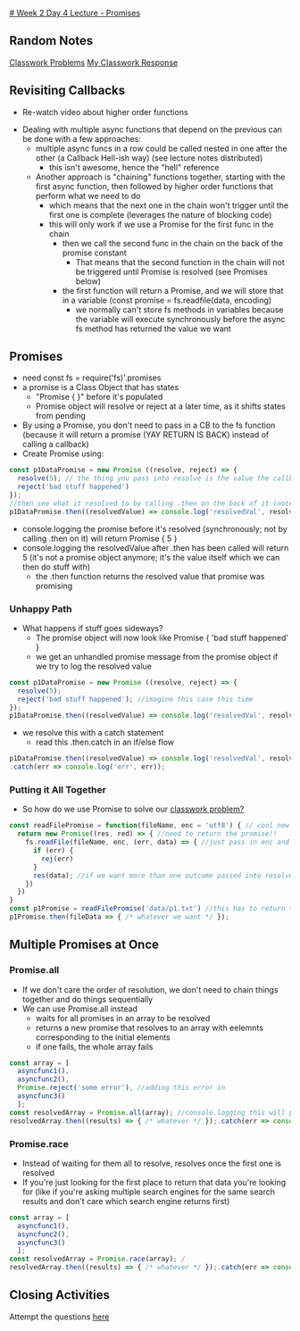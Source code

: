 [# Week 2 Day 4 Lecture - Promises](https://web.compass.lighthouselabs.ca/activities/356)

## Random Notes

[Classwork Problems](https://github.com/nicoleticknor/w2d4_classwork)
[My Classwork Response](/Users/nicoleticknor/lighthouse/w2/d4/w2d4_classwork/01_classwork.js)

## Revisiting Callbacks

- Re-watch video about higher order functions

* Dealing with multiple async functions that depend on the previous can be done with a few approaches:
  * multiple async funcs in a row could be called nested in one after the other (a Callback Hell-ish way) (see lecture notes distributed)
    * this isn't awesome, hence the "hell" reference
  * Another approach is "chaining" functions together, starting with the first async function, then followed by higher order functions that perform what we need to do 
      * which means that the next one in the chain won't trigger until the first one is complete (leverages the nature of blocking code)
      * this will only work if we use a Promise for the first func in the chain
        * then we call the second func in the chain on the back of the promise constant
          * That means that the second function in the chain will not be triggered until Promise is resolved (see Promises below)
        * the first function will return a Promise, and we will store that in a variable (const promise = fs.readfile(data, encoding)
          * we normally can't store fs methods in variables because the variable will execute synchronously before the async fs method has returned the value we want

## Promises

* need const fs = require('fs)'.promises
* a promise is a Class Object that has states
  * "Promise { <pending> }" before it's populated
  * Promise object will resolve or reject at a later time, as it shifts states from pending
* By using a Promise, you don't need to pass in a CB to the fs function (because it will return a promise (YAY RETURN IS BACK) instead of calling a callback)
* Create Promise using:
```js
const p1DataPromise = new Promise ((resolve, reject) => {
  resolve(5); // the thing you pass into resolve is the value the callback (.then) gets passed
  reject('bad stuff happened')
});
//then see what it resolved to by calling .then on the back of it (note that resolvedValue is 5 in this example)
p1DataPromise.then((resolvedValue) => console.log('resolvedVal', resolvedValue));
```
* console.logging the promise before it's resolved (synchronously; not by calling .then on it) will return Promise { 5 } 
* console.logging the resolvedValue after .then has been called will return 5 (it's not a promise object anymore; it's the value itself which we can then do stuff with)
  * the .then function returns the resolved value that promise was promising

### Unhappy Path 

* What happens if stuff goes sideways?
  * The promise object will now look like Promise { <rejected> 'bad stuff happened' }
  * we get an unhandled promise message from the promise object if we try to log the resolved value
```js
const p1DataPromise = new Promise ((resolve, reject) => {
  resolve(5);
  reject('bad stuff happened'); //imagine this case this time
});
p1DataPromise.then((resolvedValue) => console.log('resolvedVal', resolvedValue)); //this will log the unresolved promise note
```

* we resolve this with a catch statement
  * read this .then.catch in an if/else flow
```js
p1DataPromise.then((resolvedValue) => console.log('resolvedVal', resolvedValue));
.catch(err => console.log('err', err));
```

### Putting it All Together
* So how do we use Promise to solve our [classwork problem?](/Users/nicoleticknor/lighthouse/w2/d4/w2d4_classwork/01_classwork.js)

```js
const readFilePromise = function(fileName, enc = 'utf8') { // cool new way to default a parameter if no argument is passed
  return new Promise((res, red) => { //need to return the promise!!
    fs.readFile(fileName, enc, (err, data) => { //just pass in enc and it will use enc = 'utf8' as the argument
      if (err) {
        rej(err)
      }
      res(data); //if we want more than one outcome passed into resolve, we need to wrap it in an object such as ({ file: data, filelength: data.length})
    })
  })
}
const p1Promise = readFilePromise('data/p1.txt') //this has to return the promise to store as p1Promise
p1Promise.then(fileData => { /* whatever we want */ }); 
```

## Multiple Promises at Once 

### Promise.all

* If we don't care the order of resolution, we don't need to chain things together and do things sequentially
* We can use Promise.all instead
  * waits for all promises in an array to be resolved
  * returns a new promise that resolves to an array with eelemnts corresponding to the initial elements
  * if one fails, the whole array fails

```js
const array = [
  asyncfunc1(), 
  asyncfunc2(), 
  Promise.reject('some error'), //adding this error in
  asyncfunc3()
  ];
const resolvedArray = Promise.all(array); //console.logging this will produce an array of all the resolved values if they are all resolved. If one fails, the whole thing will fail, and consolelogging it will produce the Promise { <pending> } 
resolvedArray.then((results) => { /* whatever */ });.catch(err => console.log(err));
```

### Promise.race

* Instead of waiting for them all to resolve, resolves once the first one is resolved
* If you're just looking for the first place to return that data you're looking for (like if you're asking multiple search engines for the same search results and don't care which search engine returns first)

```js
const array = [
  asyncfunc1(), 
  asyncfunc2(), 
  asyncfunc3()
  ];
const resolvedArray = Promise.race(array); /
resolvedArray.then((results) => { /* whatever */ });.catch(err => console.log(err));
```

## Closing Activities

Attempt the questions [here](https://gist.github.com/hafbau/d6a023b7aff7f0dae80c11d4c23ec026) 
